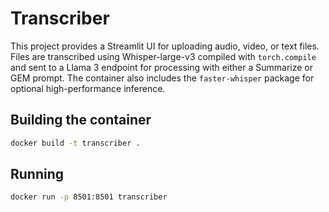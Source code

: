# Transcriber

This project provides a Streamlit UI for uploading audio, video, or text files.
Files are transcribed using Whisper-large-v3 compiled with `torch.compile` and
sent to a Llama 3 endpoint for processing with either a Summarize or GEM
prompt. The container also includes the `faster-whisper` package for optional
high-performance inference.

## Building the container

```bash
docker build -t transcriber .
```

## Running

```bash
docker run -p 8501:8501 transcriber
```
